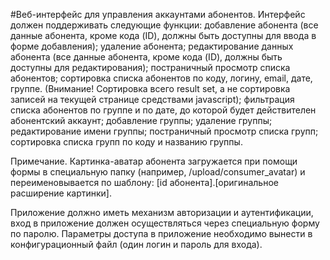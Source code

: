 #Веб-интерфейс для управления аккаунтами абонентов. 
Интерфейс должен поддерживать следующие функции:
добавление абонента (все данные абонента, кроме кода (ID), должны быть доступны для ввода в форме добавления);
удаление абонента;
редактирование данных абонента (все данные абонента, кроме кода (ID), должны быть доступны для редактирования);
постраничный просмотр списка абонентов;
сортировка списка абонентов по коду, логину, email, дате, группе. (Внимание! Сортировка всего result set, а не сортировка записей на текущей странице средствами javascript);
фильтрация списка абонентов по группе и по дате, до которой будет действителен абонентский аккаунт;
добавление группы;
удаление группы;
редактирование имени группы;
постраничный просмотр списка групп;
сортировка списка групп по коду и названию группы.

Примечание.
Картинка-аватар абонента загружается при помощи формы в специальную папку (например, /upload/consumer_avatar) и переименовывается по шаблону: 
[id абонента].[оригинальное расширение картинки].

Приложение должно иметь механизм авторизации и аутентификации, вход в приложение должен осуществляться через специальную форму по паролю. 
Параметры доступа в приложение необходимо вынести в конфигурационный файл (один логин и пароль для входа).

